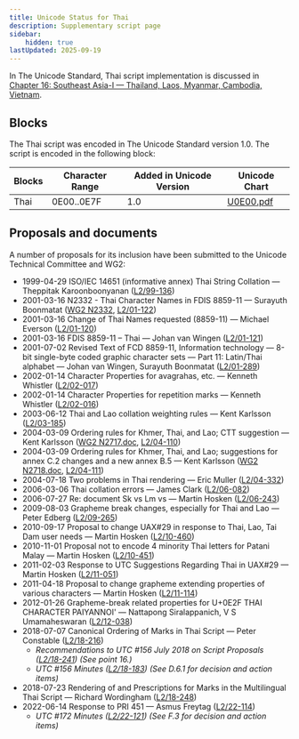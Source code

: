 ```yaml
---
title: Unicode Status for Thai
description: Supplementary script page
sidebar:
    hidden: true
lastUpdated: 2025-09-19
---
```


In The Unicode Standard, Thai script implementation is discussed in [Chapter 16: Southeast Asia-I — Thailand, Laos, Myanmar, Cambodia, Vietnam](https://www.unicode.org/versions/latest/core-spec/chapter-16/#G46485).

## Blocks

The Thai script was encoded in The Unicode Standard version 1.0. The script is encoded in the following block:

| Blocks | Character Range | Added in Unicode Version | Unicode Chart |
| ------ | --------------- | ------------------------ | ------------- |
| Thai | 0E00..0E7F | 1.0 | [U0E00.pdf](http://www.unicode.org/charts/PDF/U0E00.pdf) |

## Proposals and documents

A number of proposals for its inclusion have been submitted to the Unicode Technical Committee and WG2:
- 1999-04-29 ISO/IEC 14651 (informative annex) Thai String Collation — Theppitak Karoonboonyanan ([L2/99-136](http://www.unicode.org/L2/L1999/n668.pdf))
- 2001-03-16 N2332 - Thai Character Names in FDIS 8859-11 — Surayuth Boonmatat ([WG2 N2332](https://www.unicode.org/wg2/docs/n2332.pdf), [L2/01-122](http://www.unicode.org/cgi-bin/GetMatchingDocs.pl?L2/01-122))
- 2001-03-16 Change of Thai Names requested (8859-11) — Michael Everson ([L2/01-120](http://www.unicode.org/cgi-bin/GetMatchingDocs.pl?L2/01-120))
- 2001-03-16 FDIS 8859-11 – Thai  — Johan van Wingen ([L2/01-121](http://www.unicode.org/cgi-bin/GetMatchingDocs.pl?L2/01-121))
- 2001-07-02 Revised Text of FCD 8859-11, Information technology — 8-bit single-byte coded graphic character sets — Part 11: Latin/Thai alphabet — Johan van Wingen, Surayuth Boonmatat ([L2/01-289](http://www.unicode.org/cgi-bin/GetMatchingDocs.pl?L2/01-289))
- 2002-01-14 Character Properties for avagrahas, etc. — Kenneth Whistler ([L2/02-017](http://www.unicode.org/cgi-bin/GetMatchingDocs.pl?L2/02-017))
- 2002-01-14 Character Properties for repetition marks — Kenneth Whistler ([L2/02-016](http://www.unicode.org/cgi-bin/GetMatchingDocs.pl?L2/02-016))
- 2003-06-12 Thai and Lao collation weighting rules — Kent Karlsson ([L2/03-185](http://www.unicode.org/cgi-bin/GetMatchingDocs.pl?L2/03-185))
- 2004-03-09 Ordering rules for Khmer, Thai, and Lao; CTT suggestion — Kent Karlsson ([WG2 N2717.doc](https://www.unicode.org/wg2/docs/n2717.doc), [L2/04-110](http://www.unicode.org/cgi-bin/GetMatchingDocs.pl?L2/04-110))
- 2004-03-09 Ordering rules for Khmer, Thai, and Lao; suggestions for annex C.2 changes and a new annex B.5 — Kent Karlsson ([WG2 N2718.doc](https://www.unicode.org/wg2/docs/n2718.doc), [L2/04-111](http://www.unicode.org/cgi-bin/GetMatchingDocs.pl?L2/04-111))
- 2004-07-18 Two problems in Thai rendering — Eric Muller ([L2/04-332](http://www.unicode.org/cgi-bin/GetMatchingDocs.pl?L2/04-332))
- 2006-03-06 Thai collation errors — James Clark ([L2/06-082](http://www.unicode.org/cgi-bin/GetMatchingDocs.pl?L2/06-082))
- 2006-07-27 Re: document Sk vs Lm vs — Martin Hosken ([L2/06-243](http://www.unicode.org/cgi-bin/GetMatchingDocs.pl?L2/06-243))
- 2009-08-03 Grapheme break changes, especially for Thai and Lao — Peter Edberg ([L2/09-265](http://www.unicode.org/cgi-bin/GetMatchingDocs.pl?L2/09-265))
- 2010-09-17 Proposal to change UAX#29 in response to Thai, Lao, Tai Dam user needs — Martin Hosken ([L2/10-460](http://www.unicode.org/cgi-bin/GetMatchingDocs.pl?L2/10-460))
- 2010-11-01 Proposal not to encode 4 minority Thai letters for Patani Malay — Martin Hosken ([L2/10-451](http://www.unicode.org/cgi-bin/GetMatchingDocs.pl?L2/10-451))
- 2011-02-03 Response to UTC Suggestions Regarding Thai in UAX#29 — Martin Hosken ([L2/11-051](http://www.unicode.org/cgi-bin/GetMatchingDocs.pl?L2/11-051))
- 2011-04-18 Proposal to change grapheme extending properties of various characters — Martin Hosken ([L2/11-114](http://www.unicode.org/cgi-bin/GetMatchingDocs.pl?L2/11-114))
- 2012-01-26 Grapheme-break related properties for U+0E2F THAI CHARACTER PAIYANNOI' — Nattapong Siralappanich, V S Umamaheswaran ([L2/12-038](http://www.unicode.org/cgi-bin/GetMatchingDocs.pl?L2/12-038))
- 2018-07-07 Canonical Ordering of Marks in Thai Script — Peter Constable ([L2/18-216](http://www.unicode.org/cgi-bin/GetMatchingDocs.pl?L2/18-216))
  - _Recommendations to UTC #156 July 2018 on Script Proposals ([L2/18-241](http://www.unicode.org/L2/L2018/18241-script-ad-hoc.pdf)) (See point 16.)_
  - _UTC #156 Minutes ([L2/18-183](http://www.unicode.org/L2/L2018/18183.htm)) (See D.6.1 for decision and action items)_
- 2018-07-23 Rendering of and Prescriptions for Marks in the Multilingual Thai Script — Richard Wordingham ([L2/18-248](http://www.unicode.org/cgi-bin/GetMatchingDocs.pl?L2/18-248))
- 2022-06-14 Response to PRI 451 — Asmus Freytag ([L2/22-114](http://www.unicode.org/cgi-bin/GetMatchingDocs.pl?L2/22-114))
  - _UTC #172 Minutes ([L2/22-121](https://www.unicode.org/L2/L2022/22121.htm)) (See F.3 for decision and action items)_
